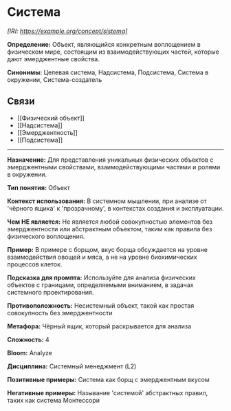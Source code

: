 # Система

_[IRI: https://example.org/concept/sistema]_

**Определение:** Объект, являющийся конкретным воплощением в физическом мире, состоящим из взаимодействующих частей, которые дают эмерджентные свойства.

**Синонимы:** Целевая система, Надсистема, Подсистема, Система в окружении, Система-создатель

## Связи

- [[Физический объект]]
- [[Надсистема]]
- [[Эмерджентность]]
- [[Подсистема]]

---

**Назначение:** Для представления уникальных физических объектов с эмерджентными свойствами, взаимодействующими частями и ролями в окружении.

**Тип понятия:** Объект

**Контекст использования:** В системном мышлении, при анализе от 'чёрного ящика' к 'прозрачному', в контекстах создания и эксплуатации.

**Чем НЕ является:** Не является любой совокупностью элементов без эмерджентности или абстрактным объектом, таким как правила без физического воплощения.

**Пример:** В примере с борщом, вкус борща обсуждается на уровне взаимодействия овощей и мяса, а не на уровне биохимических процессов клеток.

**Подсказка для промпта:** Используйте для анализа физических объектов с границами, определяемыми вниманием, в задачах системного проектирования.

**Противоположность:** Несистемный объект, такой как простая совокупность без эмерджентности

**Метафора:** Чёрный ящик, который раскрывается для анализа

**Сложность:** 4

**Bloom:** Analyze

**Дисциплина:** Системный менеджмент (L2)

**Позитивные примеры:** Система как борщ с эмерджентным вкусом

**Негативные примеры:** Называние 'системой' абстрактных правил, таких как система Монтессори 
